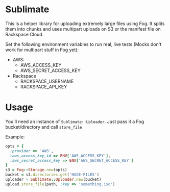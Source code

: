 Sublimate
=========

This is a helper library for uploading extremely large files using Fog. It splits them into chunks and uses multipart uploads on S3 or the manifest file on Rackspace Cloud.

Set the following environment variables to run real, live tests (Mocks don't work for multipart stuff in Fog yet):

* AWS:
  * AWS_ACCESS_KEY
  * AWS_SECRET_ACCESS_KEY
* Rackspace
  * RACKSPACE_USERNAME
  * RACKSPACE_API_KEY


Usage
=====
You'll need an instance of `Sublimate::Uploader`. Just pass it a Fog bucket/directory and call `store_file`

Example:

```ruby
opts = {
  :provider => 'AWS',
  :aws_access_key_id => ENV['AWS_ACCESS_KEY'],
  :aws_secret_access_key => ENV['AWS_SECRET_ACCESS_KEY']
}
s3 = Fog::Storage.new(opts)
bucket = s3.directories.get('HUGE-FILES')
uploader = Sublimate::Uploader.new(bucket)
upload.store_file(path, :key => 'something.iso')
```
